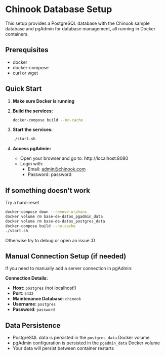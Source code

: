 # Chinook Database Setup

This setup provides a PostgreSQL database with the Chinook sample database and pgAdmin for database management, all running in Docker containers.

## Prerequisites

- docker 
- docker-compose
- curl or wget

## Quick Start

1. **Make sure Docker is running** 

2. **Build the services:**
   ```bash
   docker-compose build --no-cache
   ```

3. **Start the services:**
   ```bash
   ./start.sh
   ```

4. **Access pgAdmin:**
   - Open your browser and go to: http://localhost:8080
   - Login with:
     - Email: admin@chinook.com
     - Password: password

## If something doesn't work
Try a hard-reset
```bash
docker-compose down --remove-orphans
docker volume rm base-de-datos_pgadmin_data
docker volume rm base-de-datos_postgres_data
docker-compose build --no-cache
./start.sh
```
Otherwise try to debug or open an issue :D

## Manual Connection Setup (if needed)

If you need to manually add a server connection in pgAdmin:

**Connection Details:**
- **Host**: `postgres` (not localhost!)
- **Port**: `5432`
- **Maintenance Database**: `chinook`
- **Username**: `postgres`
- **Password**: `password`


## Data Persistence

- PostgreSQL data is persisted in the `postgres_data` Docker volume
- pgAdmin configuration is persisted in the `pgadmin_data` Docker volume
- Your data will persist between container restarts
